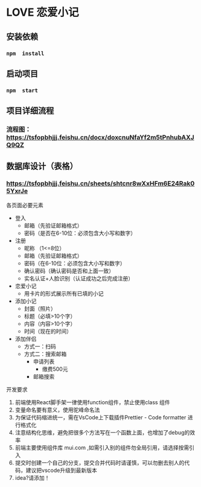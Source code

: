 # LOVE 恋爱小记

## 安装依赖
### ```npm  install```

## 启动项目
### ```npm  start```



## 项目详细流程
### 流程图：https://tsfopbhjjj.feishu.cn/docx/doxcnuNfaYf2m5tPnhubAXJQ9QZ

## 数据库设计（表格）
### https://tsfopbhjjj.feishu.cn/sheets/shtcnr8wXxHFm6E24Rak05YxrJe



各页面必要元素
- 登入
  - 邮箱（先验证邮箱格式）
  - 密码（是否在6-10位：必须包含大小写和数字）
- 注册
  - 昵称 （1<=8位）
  - 邮箱（先验证邮箱格式）
  - 密码（在6-10位：必须包含大小写和数字）
  - 确认密码（确认密码是否和上面一致）
  - 实名认证+人脸识别（认证成功之后完成注册）
- 恋爱小记
  - 用卡片的形式展示所有已填的小记
- 添加小记
  - 封面（照片）
  - 标题（必填>10个字）
  - 内容（内容>10个字）
  - 时间（现在的时间）
- 添加伴侣
  - 方式一：扫码
  - 方式二：搜索邮箱
    - 申请列表
      - 缴费500元
    - 邮箱搜索


开发要求
1. 前端使用React脚手架一律使用function组件，禁止使用class 组件
2. 变量命名要有意义，使用驼峰命名法
3. 为保证代码缩进统一，需在VsCode上下载插件Prettier - Code formatter 进行格式化
4. 注意结构化思维，避免把很多个方法写在一个函数上面，也增加了debug的效率
5. 前端主要使用组件库 mui.com ,如需引入别的组件勿全局引用，请选择按需引入
6. 提交时创建一个自己的分支，提交合并代码时请谨慎，可以勿删去别人的代码，建议把vscode升级到最新版本
7. idea?请添加！
